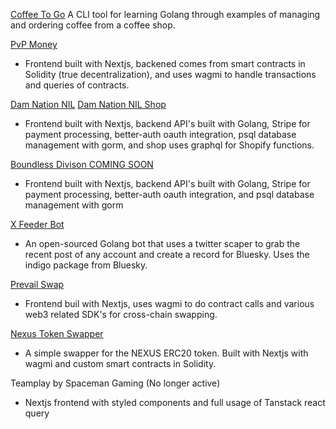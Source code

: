 [Coffee To Go](https://github.com/petermazzocco/coffee-to-go)
A CLI tool for learning Golang through examples of managing and ordering coffee from a coffee shop.

[PvP Money](https://www.pvp.money)
- Frontend built with Nextjs, backened comes from smart contracts in Solidity (true decentralization), and uses wagmi to handle transactions and queries of contracts.

[Dam Nation NIL](https://www.damnationnil.com)
[Dam Nation NIL Shop](https://www.shop.damnationnil.com)
- Frontend built with Nextjs, backend API's built with Golang, Stripe for payment processing, better-auth oauth integration, psql database management with gorm, and shop uses graphql for Shopify functions.

[Boundless Divison COMING SOON](https://www.boundlessdivision.com)
- Frontend built with Nextjs, backend API's built with Golang, Stripe for payment processing, better-auth oauth integration, and psql database management with gorm

[X Feeder Bot](https://www.github.com/petermazzocco/go-x-feeder-bot)
- An open-sourced Golang bot that uses a twitter scaper to grab the recent post of any account and create a record for Bluesky. Uses the indigo package from Bluesky.

[Prevail Swap](https://www.prevailswap.com)
- Frontend buil with Nextjs, uses wagmi to do contract calls and various web3 related SDK's for cross-chain swapping.

[Nexus Token Swapper](https://www.app.thenexustoken.com/)
- A simple swapper for the NEXUS ERC20 token. Built with Nextjs with wagmi and custom smart contracts in Solidity.

Teamplay by Spaceman Gaming (No longer active)
- Nextjs frontend with styled components and full usage of Tanstack react query
